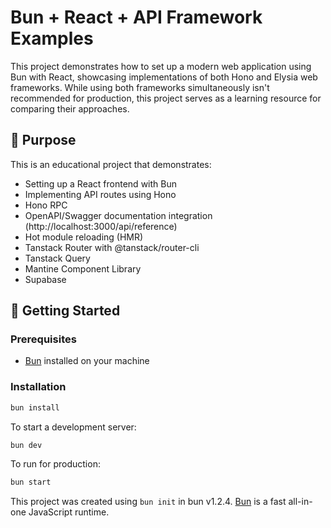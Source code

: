 # Bun + React + API Framework Examples

This project demonstrates how to set up a modern web application using Bun with React, showcasing implementations of both Hono and Elysia web frameworks. While using both frameworks simultaneously isn't recommended for production, this project serves as a learning resource for comparing their approaches.

## 🎯 Purpose

This is an educational project that demonstrates:
- Setting up a React frontend with Bun
- Implementing API routes using Hono
- Hono RPC
- OpenAPI/Swagger documentation integration (http://localhost:3000/api/reference)
- Hot module reloading (HMR)
- Tanstack Router with @tanstack/router-cli
- Tanstack Query
- Mantine Component Library
- Supabase

## 🚀 Getting Started

### Prerequisites

- [Bun](https://bun.sh) installed on your machine

### Installation

```bash
bun install
```

To start a development server:

```bash
bun dev
```

To run for production:

```bash
bun start
```

This project was created using `bun init` in bun v1.2.4. [Bun](https://bun.sh) is a fast all-in-one JavaScript runtime.
